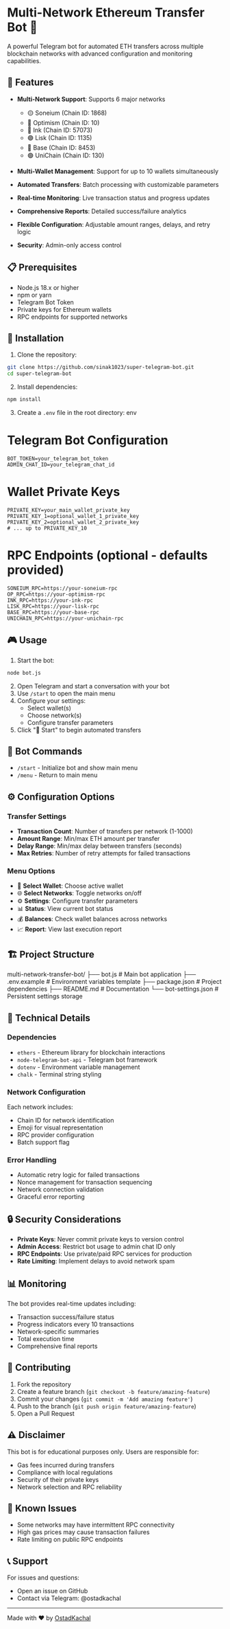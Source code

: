 # Multi-Network Ethereum Transfer Bot 🤖

A powerful Telegram bot for automated ETH transfers across multiple blockchain networks with advanced configuration and monitoring capabilities.

## 🌟 Features

- **Multi-Network Support**: Supports 6 major networks
  - 🟡 Soneium (Chain ID: 1868)
  - 🔴 Optimism (Chain ID: 10)
  - 🔵 Ink (Chain ID: 57073)
  - 🟣 Lisk (Chain ID: 1135)
  - 🔷 Base (Chain ID: 8453)
  - 🟢 UniChain (Chain ID: 130)

- **Multi-Wallet Management**: Support for up to 10 wallets simultaneously
- **Automated Transfers**: Batch processing with customizable parameters
- **Real-time Monitoring**: Live transaction status and progress updates
- **Comprehensive Reports**: Detailed success/failure analytics
- **Flexible Configuration**: Adjustable amount ranges, delays, and retry logic
- **Security**: Admin-only access control

## 📋 Prerequisites

- Node.js 18.x or higher
- npm or yarn
- Telegram Bot Token
- Private keys for Ethereum wallets
- RPC endpoints for supported networks

## 🚀 Installation

1. Clone the repository:
```bash
git clone https://github.com/sinak1023/super-telegram-bot.git
cd super-telegram-bot
```

2. Install dependencies:
```bash
npm install
```

3. Create a `.env` file in the root directory:
env
# Telegram Bot Configuration
```
BOT_TOKEN=your_telegram_bot_token
ADMIN_CHAT_ID=your_telegram_chat_id
```

# Wallet Private Keys
```
PRIVATE_KEY=your_main_wallet_private_key
PRIVATE_KEY_1=optional_wallet_1_private_key
PRIVATE_KEY_2=optional_wallet_2_private_key
# ... up to PRIVATE_KEY_10
```

# RPC Endpoints (optional - defaults provided)
```
SONEIUM_RPC=https://your-soneium-rpc
OP_RPC=https://your-optimism-rpc
INK_RPC=https://your-ink-rpc
LISK_RPC=https://your-lisk-rpc
BASE_RPC=https://your-base-rpc
UNICHAIN_RPC=https://your-unichain-rpc
```

## 🎮 Usage

1. Start the bot:
```bash
node bot.js
```
2. Open Telegram and start a conversation with your bot
3. Use `/start` to open the main menu
4. Configure your settings:
   - Select wallet(s)
   - Choose network(s)
   - Configure transfer parameters
5. Click "🚀 Start" to begin automated transfers

## 📱 Bot Commands

- `/start` - Initialize bot and show main menu
- `/menu` - Return to main menu

## ⚙️ Configuration Options

### Transfer Settings
- **Transaction Count**: Number of transfers per network (1-1000)
- **Amount Range**: Min/max ETH amount per transfer
- **Delay Range**: Min/max delay between transfers (seconds)
- **Max Retries**: Number of retry attempts for failed transactions

### Menu Options
- 👛 **Select Wallet**: Choose active wallet
- 🌐 **Select Networks**: Toggle networks on/off
- ⚙️ **Settings**: Configure transfer parameters
- 📊 **Status**: View current bot status
- 💰 **Balances**: Check wallet balances across networks
- 📈 **Report**: View last execution report

## 🏗️ Project Structure


multi-network-transfer-bot/
├── bot.js              # Main bot application
├── .env.example        # Environment variables template
├── package.json        # Project dependencies
├── README.md          # Documentation
└── bot-settings.json  # Persistent settings storage

## 🔧 Technical Details

### Dependencies
- `ethers` - Ethereum library for blockchain interactions
- `node-telegram-bot-api` - Telegram bot framework
- `dotenv` - Environment variable management
- `chalk` - Terminal string styling

### Network Configuration
Each network includes:
- Chain ID for network identification
- Emoji for visual representation
- RPC provider configuration
- Batch support flag

### Error Handling
- Automatic retry logic for failed transactions
- Nonce management for transaction sequencing
- Network connection validation
- Graceful error reporting

## 🔒 Security Considerations

- **Private Keys**: Never commit private keys to version control
- **Admin Access**: Restrict bot usage to admin chat ID only
- **RPC Endpoints**: Use private/paid RPC services for production
- **Rate Limiting**: Implement delays to avoid network spam

## 📊 Monitoring

The bot provides real-time updates including:
- Transaction success/failure status
- Progress indicators every 10 transactions
- Network-specific summaries
- Total execution time
- Comprehensive final reports

## 🤝 Contributing

1. Fork the repository
2. Create a feature branch (`git checkout -b feature/amazing-feature`)
3. Commit your changes (`git commit -m 'Add amazing feature'`)
4. Push to the branch (`git push origin feature/amazing-feature`)
5. Open a Pull Request


## ⚠️ Disclaimer

This bot is for educational purposes only. Users are responsible for:
- Gas fees incurred during transfers
- Compliance with local regulations
- Security of their private keys
- Network selection and RPC reliability

## 🐛 Known Issues

- Some networks may have intermittent RPC connectivity
- High gas prices may cause transaction failures
- Rate limiting on public RPC endpoints

## 📞 Support

For issues and questions:
- Open an issue on GitHub
- Contact via Telegram: @ostadkachal

---

Made with ❤️ by [OstadKachal](https://github.com/sinak1023)


